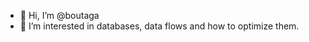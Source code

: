- 👋 Hi, I’m @boutaga
- 👀 I’m interested in databases, data flows and how to optimize them.



<!---
boutaga/boutaga is a ✨ special ✨ repository because its `README.md` (this file) appears on your GitHub profile.
You can click the Preview link to take a look at your changes.
--->
